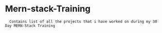 # Mern-stack-Training
```
  Contains list of all the projects that i have worked on during my 30 Day MERN-Stack Training
```
